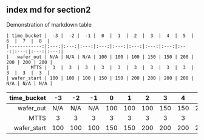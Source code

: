 ## index md for section2

Demonstration of markdown table  
 
```
| time_bucket |  -3 |  -2 |  -1 |  0  |  1  |  2  |  3  |  4  |  5  |  6  |  7  |  8  |
|------------:|:---:|:---:|:---:|:---:|:---:|:---:|:---:|:---:|:---:|:---:|:---:|:---:|
|   wafer_out | N/A | N/A | N/A | 100 | 100 | 100 | 150 | 150 | 200 | 200 | 200 | 200 |
|        MTTS |  3  |  3  |  3  |  3  |  3  |  3  |  3  |  3  |  3  |  3  |  3  |  3  |
| wafer_start | 100 | 100 | 100 | 150 | 150 | 200 | 200 | 200 | 200 | N/A | N/A | N/A |
```

| time_bucket |  -3 |  -2 |  -1 |  0  |  1  |  2  |  3  |  4  |  5  |  6  |  7  |  8  |
|------------:|:---:|:---:|:---:|:---:|:---:|:---:|:---:|:---:|:---:|:---:|:---:|:---:|
|   wafer_out | N/A | N/A | N/A | 100 | 100 | 100 | 150 | 150 | 200 | 200 | 200 | 200 |
|        MTTS |  3  |  3  |  3  |  3  |  3  |  3  |  3  |  3  |  3  |  3  |  3  |  3  |
| wafer_start | 100 | 100 | 100 | 150 | 150 | 200 | 200 | 200 | 200 | N/A | N/A | N/A |

